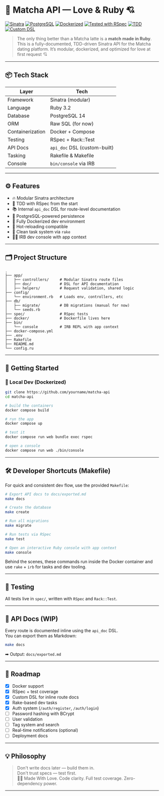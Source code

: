 # 🧪 Matcha API — Love & Ruby 💘

[![Sinatra](https://img.shields.io/badge/Made%20with-Sinatra-ff69b4?logo=sinatra)](http://sinatrarb.com/)
[![PostgreSQL](https://img.shields.io/badge/Database-PostgreSQL-336791?logo=postgresql)](https://www.postgresql.org/)
[![Dockerized](https://img.shields.io/badge/Dockerized-Yes-blue?logo=docker)](https://www.docker.com/)
[![Tested with RSpec](https://img.shields.io/badge/Tested%20with-RSpec-ff4155?logo=ruby)](https://rspec.info/)
[![TDD](https://img.shields.io/badge/TDD-Driven-%23cc0066?logo=testing-library)]()
[![Custom DSL](https://img.shields.io/badge/DSL-api_doc-%23bada55)]()

> The only thing better than a Matcha latte is a **match made in Ruby**.  
> This is a fully-documented, TDD-driven Sinatra API for the Matcha dating platform. It’s modular, dockerized, and optimized for love at first request 💘

---

## 📦 Tech Stack

| Layer | Tech |
|-------|------|
| Framework | Sinatra (modular) |
| Language | Ruby 3.2 |
| Database | PostgreSQL 14 |
| ORM | Raw SQL (for now) |
| Containerization | Docker + Compose |
| Testing | RSpec + Rack::Test |
| API Docs | `api_doc` DSL (custom-built) |
| Tasking | Rakefile & Makefile |
| Console | `bin/console` via IRB |

---

## ⚙️ Features

- 🔥 Modular Sinatra architecture
- 🧪 TDD with RSpec from the start
- 📚 Internal `api_doc` DSL for route-level documentation
- 🐘 PostgreSQL-powered persistence
- 🐳 Fully Dockerized dev environment
- 🔄 Hot-reloading compatible
- 🧵 Clean task system via `rake`
- 👨‍💻 IRB dev console with app context

---

## 🗂️ Project Structure

```
.
├── app/
│   ├── controllers/     # Modular Sinatra route files
│   ├── doc/             # DSL for API documentation
│   ├── helpers/         # Request validation, shared logic
├── config/
│   └── environment.rb   # Loads env, controllers, etc
├── db/
│   ├── migrate/         # DB migrations (manual for now)
│   └── seeds.rb
├── spec/                # RSpec tests
├── docker/              # Dockerfile lives here
├── bin/
│   └── console          # IRB REPL with app context
├── docker-compose.yml
├── .env
├── Rakefile
├── README.md
└── config.ru
```

---

## 🚀 Getting Started

### 🔧 Local Dev (Dockerized)

```bash
git clone https://github.com/yourname/matcha-api
cd matcha-api

# build the containers
docker compose build

# run the app
docker compose up

# test it
docker compose run web bundle exec rspec

# open a console
docker compose run web ./bin/console
```

---

## 🛠️ Developer Shortcuts (Makefile)

For quick and consistent dev flow, use the provided `Makefile`:

```bash
# Export API docs to docs/exported.md
make docs

# Create the database
make create

# Run all migrations
make migrate

# Run tests via RSpec
make test

# Open an interactive Ruby console with app context
make console
```

Behind the scenes, these commands run inside the Docker container and use `rake` + `irb` for tasks and dev tooling.

---

## 🧪 Testing

All tests live in `spec/`, written with `RSpec` and `Rack::Test`.

---

## 📘 API Docs (WIP)

Every route is documented inline using the `api_doc` DSL.  
You can export them as Markdown:

```bash
make docs
```

➡ Output: `docs/exported.md`

---

## 🎯 Roadmap

- [x] Docker support
- [x] RSpec + test coverage
- [x] Custom DSL for inline route docs
- [x] Rake-based dev tasks
- [x] Auth system (`/auth/register`, `/auth/login`)
- [ ] Password hashing with BCrypt
- [ ] User validation
- [ ] Tag system and search
- [ ] Real-time notifications (optional)
- [ ] Deployment docs

---

## 💡 Philosophy

> Don't write docs later — build them in.  
> Don't trust specs — test first.  
> 🧙‍♂️ Made With Love.
> Code clarity.
> Full test coverage.
> Zero-dependency power.

---

